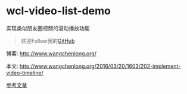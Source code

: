 # wcl-video-list-demo
实现类似朋友圈视频的滚动播放功能

> 欢迎Follow我的[GitHub](https://github.com/SpikeKing)

博客: http://www.wangchenlong.org/

本文: http://www.wangchenlong.org/2016/03/20/1603/202-implement-video-timeline/

[参考文章](http://www.wangchenlong.org/2016/03/20/1603/202-implement-video-timeline/)
